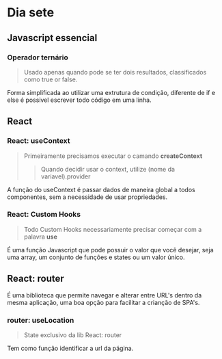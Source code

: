 # Dia sete

## Javascript essencial

### Operador ternário
> Usado apenas quando pode se ter dois resultados, classificados como true or false.

Forma simplificada ao utilizar uma extrutura de condição, diferente de if e else é possivel escrever todo código em uma linha.

## React

### React: useContext
> Primeiramente precisamos executar o camando **createContext**
>> Quando decidir usar o context, utilize (nome da variavel).provider

A função do useContext é passar dados de maneira global a todos componentes, sem a necessidade de usar propriedades.

### React: Custom Hooks
> Todo Custom Hooks necessariamente precisar começar com a palavra **use**

É uma função Javascript que pode possuir o valor que você desejar, seja uma array, um conjunto de funções e states ou um valor único.

## React: router
É uma biblioteca que permite navegar e alterar entre URL's dentro da mesma aplicação, uma boa opção para facilitar a crianção de SPA's.

### router: useLocation
> State exclusivo da lib React: router

Tem como função identificar a url da página.
